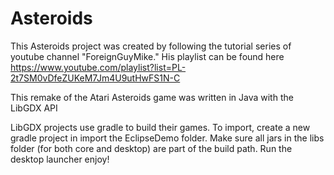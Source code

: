 # Asteroids

This Asteroids project was created by following the tutorial series of youtube channel "ForeignGuyMike."
His playlist can be found here
https://www.youtube.com/playlist?list=PL-2t7SM0vDfeZUKeM7Jm4U9utHwFS1N-C

This remake of the Atari Asteroids game was written in Java with the LibGDX API

LibGDX projects use gradle to build their games. To import, create a new gradle project in import the EclipseDemo folder. Make sure all jars in the libs folder (for both core and desktop) are part of the build path. Run the desktop launcher enjoy!
